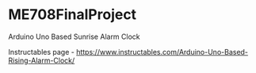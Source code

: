 # ME708FinalProject
Arduino Uno Based Sunrise Alarm Clock

Instructables page - https://www.instructables.com/Arduino-Uno-Based-Rising-Alarm-Clock/

